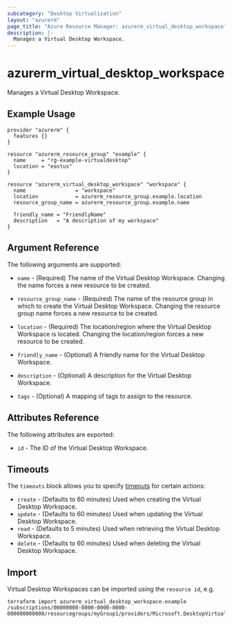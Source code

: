 ```yaml
---
subcategory: "Desktop Virtualization"
layout: "azurerm"
page_title: "Azure Resource Manager: azurerm_virtual_desktop_workspace"
description: |-
  Manages a Virtual Desktop Workspace.
---
```


# azurerm_virtual_desktop_workspace

Manages a Virtual Desktop Workspace.

## Example Usage

```hcl
provider "azurerm" {
  features {}
}

resource "azurerm_resource_group" "example" {
  name     = "rg-example-virtualdesktop"
  location = "eastus"
}

resource "azurerm_virtual_desktop_workspace" "workspace" {
  name                = "workspace"
  location            = azurerm_resource_group.example.location
  resource_group_name = azurerm_resource_group.example.name

  friendly_name = "FriendlyName"
  description   = "A description of my workspace"
}
```

## Argument Reference

The following arguments are supported:

* `name` - (Required) The name of the Virtual Desktop Workspace. Changing the name
    forces a new resource to be created.

* `resource_group_name` - (Required) The name of the resource group in which to
    create the Virtual Desktop Workspace. Changing the resource group name forces
    a new resource to be created.

* `location` - (Required) The location/region where the Virtual Desktop Workspace is
    located. Changing the location/region forces a new resource to be created.

* `friendly_name` - (Optional) A friendly name for the Virtual Desktop Workspace.

* `description` - (Optional) A description for the Virtual Desktop Workspace.

* `tags` - (Optional) A mapping of tags to assign to the resource.

## Attributes Reference

The following attributes are exported:

* `id` - The ID of the Virtual Desktop Workspace.

## Timeouts

The `timeouts` block allows you to specify [timeouts](https://www.terraform.io/docs/configuration/resources.html#timeouts) for certain actions:

* `create` - (Defaults to 60 minutes) Used when creating the Virtual Desktop Workspace.
* `update` - (Defaults to 60 minutes) Used when updating the Virtual Desktop Workspace.
* `read` - (Defaults to 5 minutes) Used when retrieving the Virtual Desktop Workspace.
* `delete` - (Defaults to 60 minutes) Used when deleting the Virtual Desktop Workspace.

## Import

Virtual Desktop Workspaces can be imported using the `resource id`, e.g.

```
terraform import azurerm_virtual_desktop_workspace.example /subscriptions/00000000-0000-0000-0000-000000000000/resourcegroups/myGroup1/providers/Microsoft.DesktopVirtualization/workspaces/myworkspace
```
